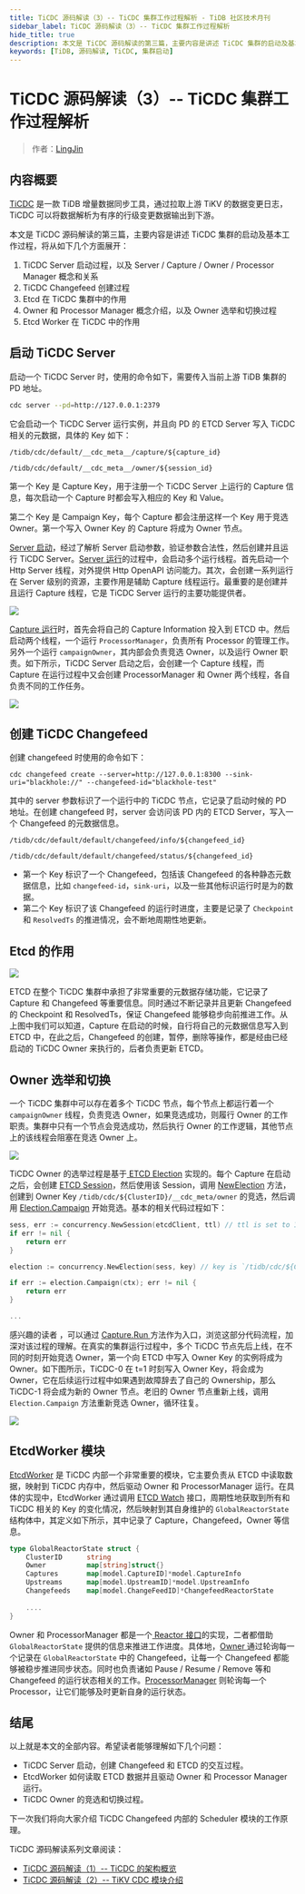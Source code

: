 ```yaml
---
title: TiCDC 源码解读（3）-- TiCDC 集群工作过程解析 - TiDB 社区技术月刊
sidebar_label: TiCDC 源码解读（3）-- TiCDC 集群工作过程解析
hide_title: true
description: 本文是 TiCDC 源码解读的第三篇，主要内容是讲述 TiCDC 集群的启动及基本工作过程。
keywords: [TiDB, 源码解读, TiCDC, 集群启动]
---
```


# TiCDC 源码解读（3）-- TiCDC 集群工作过程解析

> 作者：[LingJin](https://tidb.net/u/LingJin/answer)

## 内容概要

[TiCDC](https://docs.pingcap.com/zh/tidb/dev/ticdc-overview) 是一款 TiDB 增量数据同步工具，通过拉取上游 TiKV 的数据变更日志，TiCDC 可以将数据解析为有序的行级变更数据输出到下游。

本文是 TiCDC 源码解读的第三篇，主要内容是讲述 TiCDC 集群的启动及基本工作过程，将从如下几个方面展开：

1. TiCDC Server 启动过程，以及 Server / Capture / Owner / Processor Manager 概念和关系
2. TiCDC Changefeed 创建过程
3. Etcd 在 TiCDC 集群中的作用
4. Owner 和 Processor Manager 概念介绍，以及 Owner 选举和切换过程
5. Etcd Worker 在 TiCDC 中的作用

## 启动 TiCDC Server

启动一个 TiCDC Server 时，使用的命令如下，需要传入当前上游 TiDB 集群的 PD 地址。

```Bash
cdc server --pd=http://127.0.0.1:2379
```

它会启动一个 TiCDC Server 运行实例，并且向 PD 的 ETCD Server 写入 TiCDC 相关的元数据，具体的 Key 如下：

```Plain
/tidb/cdc/default/__cdc_meta__/capture/${capture_id}

/tidb/cdc/default/__cdc_meta__/owner/${session_id}
```

第一个 Key 是 Capture Key，用于注册一个 TiCDC Server 上运行的 Capture 信息，每次启动一个 Capture 时都会写入相应的 Key 和 Value。

第二个 Key 是 Campaign Key，每个 Capture 都会注册这样一个 Key 用于竞选 Owner。第一个写入 Owner Key 的 Capture 将成为 Owner 节点。

[Server 启动](https://github.com/pingcap/tiflow/blob/v6.4.0/pkg/cmd/server/server.go#L290)，经过了解析 Server 启动参数，验证参数合法性，然后创建并且运行 TiCDC Server。[Server 运行](https://github.com/pingcap/tiflow/blob/v6.4.0/cdc/server/server.go#L256)的过程中，会启动多个运行线程。首先启动一个 Http Server 线程，对外提供 Http OpenAPI 访问能力。其次，会创建一系列运行在 Server 级别的资源，主要作用是辅助 Capture 线程运行。最重要的是创建并且运行 Capture 线程，它是 TiCDC Server 运行的主要功能提供者。

![](https://tidb-blog.oss-cn-beijing.aliyuncs.com/media/unnamed-1673322349704.png)

[Capture 运行](https://github.com/pingcap/tiflow/blob/v6.4.0/cdc/capture/capture.go#L292)时，首先会将自己的 Capture Information 投入到 ETCD 中。然后启动两个线程，一个运行 `ProcessorManager`，负责所有 Processor 的管理工作。另外一个运行 `campaignOwner`，其内部会负责竞选 Owner，以及运行 Owner 职责。如下所示，TiCDC Server 启动之后，会创建一个 Capture 线程，而 Capture 在运行过程中又会创建 ProcessorManager 和 Owner 两个线程，各自负责不同的工作任务。

![](https://tidb-blog.oss-cn-beijing.aliyuncs.com/media/unnamed-1673322349660.png)

## 创建 TiCDC Changefeed

创建 changefeed 时使用的命令如下：

```Plain
cdc changefeed create --server=http://127.0.0.1:8300 --sink-uri="blackhole://" --changefeed-id="blackhole-test"
```

其中的 server 参数标识了一个运行中的 TiCDC 节点，它记录了启动时候的 PD 地址。在创建 changefeed 时，server 会访问该 PD 内的 ETCD Server，写入一个 Changefeed 的元数据信息。

```Plain
/tidb/cdc/default/default/changefeed/info/${changefeed_id}

/tidb/cdc/default/default/changefeed/status/${changefeed_id}
```

- 第一个 Key 标识了一个 Changefeed，包括该 Changefeed 的各种静态元数据信息，比如 `changefeed-id`，`sink-uri`，以及一些其他标识运行时是为的数据。
- 第二个 Key 标识了该 Changefeed 的运行时进度，主要是记录了 `Checkpoint` 和 `ResolvedTs` 的推进情况，会不断地周期性地更新。

## Etcd 的作用

![](https://tidb-blog.oss-cn-beijing.aliyuncs.com/media/unnamed-1673322349736.png)

ETCD 在整个 TiCDC 集群中承担了非常重要的元数据存储功能，它记录了 Capture 和 Changefeed 等重要信息。同时通过不断记录并且更新 Changefeed 的 Checkpoint 和 ResolvedTs，保证 Changefeed 能够稳步向前推进工作。从上图中我们可以知道，Capture 在启动的时候，自行将自己的元数据信息写入到 ETCD 中，在此之后，Changefeed 的创建，暂停，删除等操作，都是经由已经启动的 TiCDC Owner 来执行的，后者负责更新 ETCD。

## Owner 选举和切换

一个 TiCDC 集群中可以存在着多个 TiCDC 节点，每个节点上都运行着一个 `campaignOwner` 线程，负责竞选 Owner，如果竞选成功，则履行 Owner 的工作职责。集群中只有一个节点会竞选成功，然后执行 Owner 的工作逻辑，其他节点上的该线程会阻塞在竞选 Owner 上。

![](https://tidb-blog.oss-cn-beijing.aliyuncs.com/media/unnamed-1673322349176.png)

TiCDC Owner 的选举过程是基于[ ETCD Election](https://etcd.io/docs/v3.3/dev-guide/api_concurrency_reference_v3/#service-election-etcdserverapiv3electionv3electionpbv3electionproto) 实现的。每个 Capture 在启动之后，会创建 [ETCD Session](https://github.com/etcd-io/etcd/blob/main/client/v3/concurrency/session.go)，然后使用该 Session，调用 [NewElection](https://github.com/etcd-io/etcd/blob/main/client/v3/concurrency/election.go#L44) 方法，创建到 Owner Key `/tidb/cdc/${ClusterID}/__cdc_meta/owner` 的竞选，然后调用 [Election.Campaign](https://github.com/etcd-io/etcd/blob/main/client/v3/concurrency/election.go#L69) 开始竞选。基本的相关代码过程如下：

```Go
sess, err := concurrency.NewSession(etcdClient, ttl) // ttl is set to 10s
if err != nil {
    return err
}

election := concurrency.NewElection(sess, key) // key is `/tidb/cdc/${ClusterID}/__cdc_meta/owner`

if err := election.Campaign(ctx); err != nil {
    return err
}

...
```

感兴趣的读者 ，可以通过 [Capture.Run ](https://github.com/pingcap/tiflow/blob/master/cdc/capture/capture.go#L278)方法作为入口，浏览这部分代码流程，加深对该过程的理解。在真实的集群运行过程中，多个 TiCDC 节点先后上线，在不同的时刻开始竞选 Owner，第一个向 ETCD 中写入 Owner Key 的实例将成为 Owner。如下图所示，TiCDC-0 在 t=1 时刻写入 Owner Key，将会成为 Owner，它在后续运行过程中如果遇到故障辞去了自己的 Ownership，那么 TiCDC-1 将会成为新的 Owner 节点。老旧的 Owner 节点重新上线，调用 `Election.Campaign` 方法重新竞选 Owner，循环往复。

![](https://tidb-blog.oss-cn-beijing.aliyuncs.com/media/unnamed-1673322349705.png)

## EtcdWorker 模块

[EtcdWorker](https://github.com/pingcap/tiflow/blob/v6.4.0/pkg/orchestrator/etcd_worker.go) 是 TiCDC 内部一个非常重要的模块，它主要负责从 ETCD 中读取数据，映射到 TiCDC 内存中，然后驱动 Owner 和 ProcessorManager 运行。在具体的实现中，EtcdWorker 通过调用 [ETCD Watch](https://etcd.io/docs/v3.2/learning/api/#watch-api) 接口，周期性地获取到所有和 TiCDC 相关的 Key 的变化情况，然后映射到其自身维护的 `GlobalReactorState` 结构体中，其定义如下所示，其中记录了 Capture，Changefeed，Owner 等信息。

```Go
type GlobalReactorState struct {
    ClusterID      string
    Owner          map[string]struct{}
    Captures       map[model.CaptureID]*model.CaptureInfo
    Upstreams      map[model.UpstreamID]*model.UpstreamInfo
    Changefeeds    map[model.ChangeFeedID]*ChangefeedReactorState
    
    ....
}
```

Owner 和 ProcessorManager 都是一个[ Reactor 接口](https://github.com/pingcap/tiflow/blob/master/pkg/orchestrator/interfaces.go#L24)的实现，二者都借助 `GlobalReactorState` 提供的信息来推进工作进度。具体地，[Owner ](https://github.com/pingcap/tiflow/blob/master/cdc/owner/owner.go#L164)通过轮询每一个记录在 `GlobalReactorState` 中的 Changefeed，让每一个 Changefeed 都能够被稳步推进同步状态。同时也负责诸如 Pause / Resume / Remove 等和 Changefeed 的运行状态相关的工作。[ProcessorManager](https://github.com/pingcap/tiflow/blob/master/cdc/processor/manager.go#L105) 则轮询每一个 Processor，让它们能够及时更新自身的运行状态。

## 结尾

以上就是本文的全部内容。希望读者能够理解如下几个问题：

- TiCDC Server 启动，创建 Changefeed 和 ETCD 的交互过程。
- EtcdWorker 如何读取 ETCD 数据并且驱动 Owner 和 Processor Manager 运行。
- TiCDC Owner 的竞选和切换过程。

下一次我们将向大家介绍 TiCDC Changefeed 内部的 Scheduler 模块的工作原理。

TiCDC 源码解读系列文章阅读：
- [TiCDC 源码解读（1）-- TiCDC 的架构概览](tidb-monthly/2022/2022-12/feature-indepth/ticdc-code-1-framework)
- [TiCDC 源码解读（2）-- TiKV CDC 模块介绍 ](tidb-monthly/2022/2022-12/feature-indepth/ticdc-code-2-tikv-cdc)
